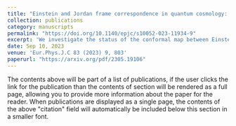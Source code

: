 ```yaml
---
title: "Einstein and Jordan frame correspondence in quantum cosmology: expansion-collapse duality"
collection: publications
category: manuscripts
permalink: "https://doi.org/10.1140/epjc/s10052-023-11934-9"
excerpt: 'We investigate the status of the conformal map between Einstein and Jordan frames of a scalar-tensor theory at the quantum level with the focus on the apparent paradox: the classical conformal map allows an always expanding Einstein frame to map to a Jordan frame that is always contracting, and at some point, the formalism maps a classical system (fluctuations are ignorable) to a quantum system (fluctuations are not ignorable). We find that the conformal map holds at the quantum level, and despite having drastically different cosmological evolution, the rise in quantum characteristics in a collapsing frame implies the same in its expanding counterpart. '
date: Sep 10, 2023
venue: 'Eur.Phys.J.C 83 (2023) 9, 803'
paperurl: "https://arxiv.org/pdf/2305.19106"
---
```


The contents above will be part of a list of publications, if the user clicks the link for the publication than the contents of section will be rendered as a full page, allowing you to provide more information about the paper for the reader. When publications are displayed as a single page, the contents of the above "citation" field will automatically be included below this section in a smaller font.
